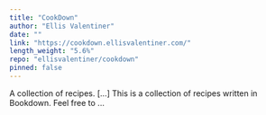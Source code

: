 ```yaml
---
title: "CookDown"
author: "Ellis Valentiner"
date: ""
link: "https://cookdown.ellisvalentiner.com/"
length_weight: "5.6%"
repo: "ellisvalentiner/cookdown"
pinned: false
---
```


A collection of recipes. [...] This is a collection of recipes written in Bookdown. Feel free to ...
